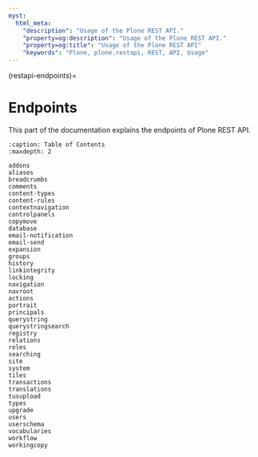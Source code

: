 ```yaml
---
myst:
  html_meta:
    "description": "Usage of the Plone REST API."
    "property=og:description": "Usage of the Plone REST API."
    "property=og:title": "Usage of the Plone REST API"
    "keywords": "Plone, plone.restapi, REST, API, Usage"
---
```


(restapi-endpoints)=

# Endpoints

This part of the documentation explains the endpoints of Plone REST API.

```{toctree}
:caption: Table of Contents
:maxdepth: 2

addons
aliases
breadcrumbs
comments
content-types
content-rules
contextnavigation
controlpanels
copymove
database
email-notification
email-send
expansion
groups
history
linkintegrity
locking
navigation
navroot
actions
portrait
principals
querystring
querystringsearch
registry
relations
roles
searching
site
system
tiles
transactions
translations
tusupload
types
upgrade
users
userschema
vocabularies
workflow
workingcopy
```
